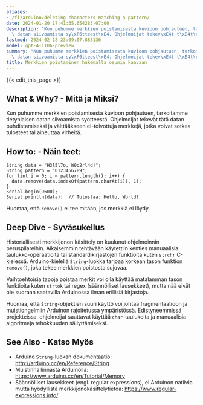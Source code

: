 ```yaml
---
aliases:
- /fi/arduino/deleting-characters-matching-a-pattern/
date: 2024-01-20 17:41:35.654283-07:00
description: "Kun puhumme merkkien poistamisesta kuvioon pohjautuen, tarkoitamme tietynlaisen\
  \ datan siivoamista sy\xF6tteest\xE4. Ohjelmoijat tekev\xE4t t\xE4t\xE4 datan\u2026"
lastmod: 2024-02-18 23:09:07.883136
model: gpt-4-1106-preview
summary: "Kun puhumme merkkien poistamisesta kuvioon pohjautuen, tarkoitamme tietynlaisen\
  \ datan siivoamista sy\xF6tteest\xE4. Ohjelmoijat tekev\xE4t t\xE4t\xE4 datan\u2026"
title: Merkkien poistaminen hakemalla osumia kaavaan
---
```


{{< edit_this_page >}}

## What & Why? - Mitä ja Miksi?
Kun puhumme merkkien poistamisesta kuvioon pohjautuen, tarkoitamme tietynlaisen datan siivoamista syötteestä. Ohjelmoijat tekevät tätä datan puhdistamiseksi ja välttääkseen ei-toivottuja merkkejä, jotka voivat sotkea tulosteet tai aiheuttaa virheitä.

## How to: - Näin teet:
```Arduino
String data = "H3l5l7o, W0o2rl4d!";
String pattern = "0123456789";
for (int i = 0; i < pattern.length(); i++) {
  data.remove(data.indexOf(pattern.charAt(i)), 1);
}
Serial.begin(9600);
Serial.println(data);  // Tulostaa: Hello, World!
```
Huomaa, että `remove()` ei tee mitään, jos merkkiä ei löydy.

## Deep Dive - Syväsukellus
Historiallisesti merkkijonon käsittely on kuulunut ohjelmoinnin peruspilareihin. Aikaisemmin tehtävään käytettiin kenties manuaalisia taulukko-operaatioita tai standardikirjastojen funktioita kuten `strchr` C-kielessä. Arduino-kielellä `String`-luokka tarjoaa korkean tason funktion `remove()`, joka tekee merkkien poistosta sujuvaa.

Vaihtoehtoisia tapoja poistaa merkit voi olla käyttää matalamman tason funktioita kuten `strtok` tai regex (säännölliset lausekkeet), mutta nää eivät ole suoraan saatavilla Arduinossa ilman erillisiä kirjastoja.

Huomaa, että `String`-objektien suuri käyttö voi johtaa fragmentaatioon ja muistiongelmiin Arduinon rajoitetussa ympäristössä. Edistyneemmissä projekteissa, ohjelmoijat saattavat käyttää `char`-taulukoita ja manuaalisia algoritmeja tehokkuuden säilyttämiseksi.

## See Also - Katso Myös
- Arduino `String`-luokan dokumentaatio: http://arduino.cc/en/Reference/String
- Muistinhallinnasta Arduinolla: https://www.arduino.cc/en/Tutorial/Memory
- Säännölliset lausekkeet (engl. regular expressions), ei Arduinon natiivia mutta hyödyllistä merkkijonokäsittelytietoa: https://www.regular-expressions.info/
